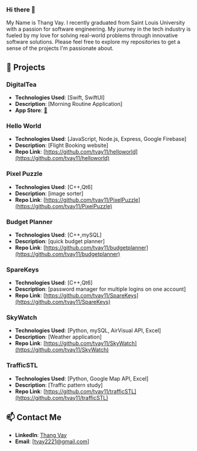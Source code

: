 ### Hi there 👋
My Name is Thang Vay. I recently graduated from Saint Louis University with a passion for software engineering. My journey in the tech industry is fueled by my love for solving real-world problems through innovative software solutions. Please feel free to explore my repositories to get a sense of the projects I'm passionate about.

## 📃 Projects

### DigitalTea
- **Technologies Used**: [Swift, SwiftUI]
- **Description**: [Morning Routine Application]
- **App Store**: [📩](https://apps.apple.com/us/app/digitaltea/id6455226163)

### Hello World
- **Technologies Used**: [JavaScript, Node.js, Express, Google Firebase]
- **Description**: [Flight Booking website]
- **Repo Link**: [https://github.com/tvay11/helloworld](https://github.com/tvay11/helloworld)

### Pixel Puzzle
- **Technologies Used**: [C++,Qt6]
- **Description**: [image sorter]
- **Repo Link**: [https://github.com/tvay11/PixelPuzzle](https://github.com/tvay11/PixelPuzzle)

### Budget Planner
- **Technologies Used**: [C++,mySQL]
- **Description**: [quick budget planner]
- **Repo Link**: [https://github.com/tvay11/budgetplanner](https://github.com/tvay11/budgetplanner)

### SpareKeys
- **Technologies Used**: [C++,Qt6]
- **Description**: [password manager for multiple logins on one account]
- **Repo Link**: [https://github.com/tvay11/SpareKeys](https://github.com/tvay11/SpareKeys)

### SkyWatch
- **Technologies Used**: [Python, mySQL, AirVisual API, Excel]
- **Description**: [Weather application]
- **Repo Link**: [https://github.com/tvay11/SkyWatch](https://github.com/tvay11/SkyWatch)


### TrafficSTL
- **Technologies Used**: [Python, Google Map API, Excel]
- **Description**: [Traffic pattern study]
- **Repo Link**: [https://github.com/tvay11/trafficSTL](https://github.com/tvay11/trafficSTL)


## 📫 Contact Me
- **LinkedIn**: [Thang Vay](https://www.linkedin.com/in/thangvay/)
- **Email**: [tvay2221@gmail.com]
